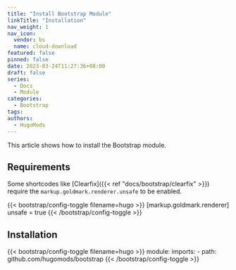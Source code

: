 ```yaml
---
title: "Install Bootstrap Module"
linkTitle: "Installation"
nav_weight: 1
nav_icon:
  vendor: bs
  name: cloud-download
featured: false
pinned: false
date: 2023-03-24T11:27:36+08:00
draft: false
series:
  - Docs
  - Module
categories:
  - Bootstrap
tags:
authors:
  - HugoMods
---
```


This article shows how to install the Bootstrap module.

<!--more-->

## Requirements

Some shortcodes like [Clearfix]({{< ref "docs/bootstrap/clearfix" >}}) require the `markup.goldmark.renderer.unsafe` to be enabled.

{{< bootstrap/config-toggle filename=hugo >}}
[markup.goldmark.renderer]
unsafe = true
{{< /bootstrap/config-toggle >}}

## Installation

{{< bootstrap/config-toggle filename=hugo >}}
module:
  imports:
    - path: github.com/hugomods/bootstrap
{{< /bootstrap/config-toggle >}}
